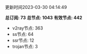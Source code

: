 更新时间2023-03-30 04:14:49

**总订阅: 73**
**总节点: 1043**
**有效节点: 442**
- v2ray节点: 363
- ss节点: 64
- ssr节点: 12
- trojan节点: 3
